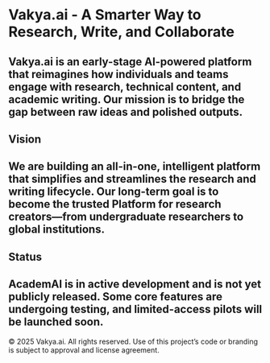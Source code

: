 # Vakya.ai - A Smarter Way to Research, Write, and Collaborate

Vakya.ai is an early-stage AI-powered platform that reimagines how individuals and teams engage with research, technical content, and academic writing. Our mission is to bridge the gap between raw ideas and polished outputs.
---

## Vision

We are building an all-in-one, intelligent platform that simplifies and streamlines the research and writing lifecycle.
Our long-term goal is to become the trusted Platform for research creators—from undergraduate researchers to global institutions.
---

## Status

AcademAI is in active development and is not yet publicly released. Some core features are undergoing testing, and limited-access pilots will be launched soon.
---

© 2025 Vakya.ai. All rights reserved.
Use of this project’s code or branding is subject to approval and license agreement.

